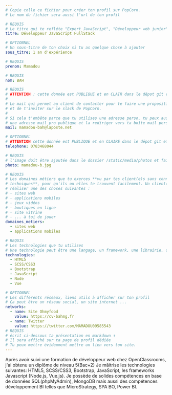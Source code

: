 ```yaml
---
# Copie colle ce fichier pour créer ton profil sur PopCorn.
# Le nom du fichier sera aussi l'url de ton profil

# REQUIS
# Le titre qui te refléte "Expert JavaScript", "Développeur web junior"
titre: Développeur JavaScript FullStack

# OPTIONNEL
# Un sous-titre de ton choix si tu as quelque chose à ajouter
sous_titre: 1 an d'expérience

# REQUIS
prenom: Mamadou

# REQUIS
nom: BAH

# REQUIS
# ATTENTION : cette donnée est PUBLIQUE et en CLAIR dans le dépot git et sur le site
#
# Le mail qui permet au client de contacter pour te faire une proposition de projet
# et de t'inviter sur le slack de PopCorn.
#
# Si cela t'embête parce que tu utilises une adresse perso, tu peux aussi te créer
# une adresse mail pro publique et la rediriger vers ta boîte mail perso
mail: mamadou-bah@laposte.net

# OPTIONNEL
# ATTENTION cette donnée est PUBLIQUE et en CLAIRE dans le dépot git et sur le site
telephone: 0783468044

# REQUIS
# l'image doit être ajoutée dans le dossier /static/media/photos et faire moins de 100ko !
photo: mamadou-b.jpg

# REQUIS
# Les domaines métiers que tu exerces **vu par tes client(e)s sans connaissances
# techniques**, pour qu'ils ou elles te trouvent facilement. Un client(e) veut par exemple
# réaliser une des choses suivantes :
# - sites web
# - applications mobiles
# - jeux vidéos
# - boutiques en ligne
# - site vitrine
# - ... à toi de jouer
domaines_metiers:
  - sites web
  - applications mobiles

# REQUIS
# Les technologies que tu utilises
# Une technologie peut être une langage, un framework, une librairie, un CMS ...
technologies:
  - HTML5
  - SCSS/CSS3
  - Bootstrap
  - JavaScript
  - Node
  - Vue

# OPTIONNEL
# Les différents réseaux, liens utils à afficher sur ton profil
# Ça peut être un réseau social, un site internet ...
networks:
  - name: Site Ohmyfood
    value: https://cv-bahmg.fr
  - name: Twitter
    value: https://twitter.com/MAMADOU09585543
# REQUIS
# écrit ci-dessous ta présentation en markdown ⬇️
# Il sera affiché sur ta page de profil dédiée
# Tu peux mettre évidemment mettre un lien vers ton site.
---
```

Après avoir suivi une formation de développeur web chez OpenClassrooms, j'ai obtenu un diplôme de niveau 5(Bac+2) Je mâitrise les technologies suivantes: HTML5, SCSS/CSS3, Bootstrap, JavaScript, les frameworks Javascript (Node.js, Vue.js). Je possède de solides compétences en base de données SQL(phpMyAdmin), MongoDB mais aussi des compétences développement BI telles que MicroStrategy, SPA BO, Power BI.
